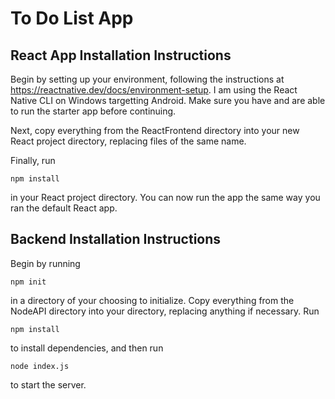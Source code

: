 # To Do List App

## React App Installation Instructions
Begin by setting up your environment, following the instructions at https://reactnative.dev/docs/environment-setup. I am using the React Native CLI on Windows targetting Android. Make sure you have and are able to run the starter app before continuing.

Next, copy everything from the ReactFrontend directory into your new React project directory, replacing files of the same name.

Finally, run
```
npm install
```
in your React project directory. You can now run the app the same way you ran the default React app.

## Backend Installation Instructions
Begin by running
```
npm init
```
in a directory of your choosing to initialize. Copy everything from the NodeAPI directory into your directory, replacing anything if necessary. Run
```
npm install
```
to install dependencies, and then run
```
node index.js
```
to start the server.
